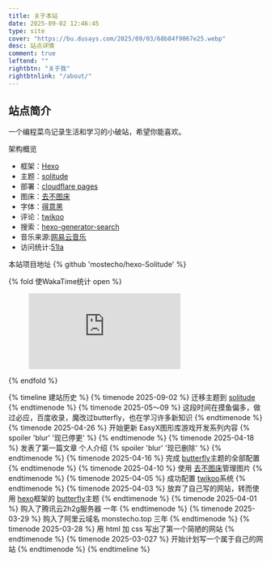 ```yaml
---
title: 关于本站
date: 2025-09-02 12:46:45
type: site
cover: "https://bu.dusays.com/2025/09/03/68b84f9067e25.webp"
desc: 站点详情
comment: true
leftend: ""
rightbtn: "关于我"
rightbtnlink: "/about/"
---
```


## 站点简介
一个编程菜鸟记录生活和学习的小破站，希望你能喜欢。

架构概览
- 框架：[Hexo](https://hexo.io/zh-cn/)
- 主题：[solitude](https://solitude.js.org/cn)
- 部署：[cloudflare pages](https://www.cloudflare.com/zh-cn/)
- 图床：[去不图床](https://7bu.top/)
- 字体：[得意黑](https://www.fonts.net.cn/font-41693134998.html)
- 评论：[twikoo](https://twikoo.js.org/)
- 搜索：[hexo-generator-search](https://github.com/wzpan/hexo-generator-search)
- 音乐来源:[网易云音乐](https://music.163.com/#/playlist?id=14232307657)
- 访问统计:[51la](https://v6.51.la/)

本站项目地址
{% github 'mostecho/hexo-Solitude' %}

{% fold 使WakaTime统计 open %}
<figure><embed src="https://wakatime.com/share/@monstecho/f744180f-807f-40b2-bdcc-d06ecdeb4741.svg"></embed></figure>
{% endfold %}

{% timeline 建站历史 %}
{% timenode 2025-09-02 %}
迁移主题到 [solitude](https://solitude.js.org/cn)
{% endtimenode %}
{% timenode 2025-05～09 %}
这段时间在摸鱼偏多，做过必应，百度收录，魔改过butterfly，也在学习许多新知识 
{% endtimenode %}
{% timenode 2025-04-26 %}
开始更新 EasyX图形库游戏开发系列内容 {% spoiler 'blur' '现已停更' %}
{% endtimenode %}
{% timenode 2025-04-18 %}
发表了第一篇文章 个人介绍 {% spoiler 'blur' '现已删除' %}
{% endtimenode %}
{% timenode 2025-04-16 %}
完成 [butterfly](https://github.com/jerryc127/hexo-theme-butterfly)主题的全部配置
{% endtimenode %}
{% timenode 2025-04-10 %}
使用 [去不图床](https://7bu.top/)管理图片
{% endtimenode %}
{% timenode 2025-04-05 %}
成功配置 [twikoo](https://twikoo.js.org/)系统
{% endtimenode %}
{% timenode 2025-04-03 %}
放弃了自己写的网站，转而使用 [hexo](https://hexo.io/zh-cn/)框架的 [butterfly](https://github.com/jerryc127/hexo-theme-butterfly)主题
{% endtimenode %}
{% timenode 2025-04-01 %}
购入了腾讯云2h2g服务器 一年
{% endtimenode %}
{% timenode 2025-03-29 %}
购入了阿里云域名 monstecho.top 三年
{% endtimenode %}
{% timenode 2025-03-28 %}
用 html 加 css 写出了第一个简陋的网站
{% endtimenode %}
{% timenode 2025-03-027 %}
开始计划写一个属于自己的网站
{% endtimenode %}
{% endtimeline %}










